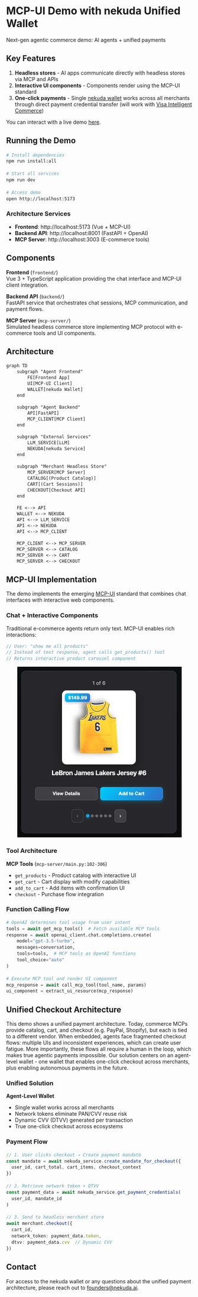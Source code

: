 # MCP-UI Demo with nekuda Unified Wallet

  Next-gen agentic commerce demo: AI agents + unified payments

## Key Features

  1. **Headless stores** - AI apps communicate directly with headless stores via MCP and APIs
  2. **Interactive UI components** - Components render using the MCP-UI standard
  3. **One-click payments** - Single [nekuda wallet](https://nekuda.ai) works across all merchants through direct payment credential transfer (will work with [Visa Intelligent Commerce](https://corporate.visa.com/en/products/intelligent-commerce.html))

  You can interact with a live demo [here](https://nekuda-frontend.onrender.com/). 

  ## Running the Demo

```bash
# Install dependencies
npm run install:all

# Start all services
npm run dev

# Access demo
open http://localhost:5173
```

### Architecture Services
- **Frontend**: http://localhost:5173 (Vue + MCP-UI)
- **Backend API**: http://localhost:8001 (FastAPI + OpenAI)  
- **MCP Server**: http://localhost:3003 (E-commerce tools)


## Components

**Frontend** (`frontend/`)  
Vue 3 + TypeScript application providing the chat interface and MCP-UI client integration.

**Backend API** (`backend/`)  
FastAPI service that orchestrates chat sessions, MCP communication, and payment flows.

**MCP Server** (`mcp-server/`)  
Simulated headless commerce store implementing MCP protocol with e-commerce tools and UI components.

## Architecture

```mermaid
graph TD
    subgraph "Agent Frontend"
        FE[Frontend App]
        UI[MCP-UI Client]
        WALLET[nekuda Wallet]
    end
    
    subgraph "Agent Backend"
        API[FastAPI]
        MCP_CLIENT[MCP Client]
    end
    
    subgraph "External Services"
        LLM_SERVICE[LLM]
        NEKUDA[nekuda Service]
    end
    
    subgraph "Merchant Headless Store"
        MCP_SERVER[MCP Server]
        CATALOG[(Product Catalog)]
        CART[(Cart Sessions)]
        CHECKOUT[Checkout API]
    end
    
    FE <--> API
    WALLET <--> NEKUDA
    API <--> LLM_SERVICE
    API <--> NEKUDA
    API <--> MCP_CLIENT
    
    MCP_CLIENT <--> MCP_SERVER
    MCP_SERVER <--> CATALOG
    MCP_SERVER <--> CART
    MCP_SERVER <--> CHECKOUT
```


## MCP-UI Implementation

The demo implements the emerging [MCP-UI](https://github.com/idosal/mcp-ui) standard that combines chat interfaces with interactive web components.

### Chat + Interactive Components

Traditional e-commerce agents return only text. MCP-UI enables rich interactions:

```typescript
// User: "show me all products"
// Instead of text response, agent calls get_products() tool
// Returns interactive product carousel component
```

<div align="center">
  <img src="assets/product-component-example.png" alt="MCP-UI Product Component Example" />
</div>

### Tool Architecture

**MCP Tools** (`mcp-server/main.py:102-306`)
- `get_products` - Product catalog with interactive UI
- `get_cart` - Cart display with modify capabilities  
- `add_to_cart` - Add items with confirmation UI
- `checkout` - Purchase flow integration


### Function Calling Flow

```python
# OpenAI determines tool usage from user intent
tools = await get_mcp_tools()  # Fetch available MCP tools
response = await openai_client.chat.completions.create(
    model="gpt-3.5-turbo",
    messages=conversation,
    tools=tools,  # MCP tools as OpenAI functions
    tool_choice="auto"
)

# Execute MCP tool and render UI component
mcp_response = await call_mcp_tool(tool_name, params)
ui_component = extract_ui_resource(mcp_response)
```

## Unified Checkout Architecture

This demo shows a unified payment architecture. Today, commerce MCPs provide catalog, cart, and checkout (e.g. PayPal, Shopify), but each is tied to a different vendor. When embedded, agents face fragmented checkout flows: multiple UIs and inconsistent experiences, which can create user fatigue. More importantly, these flows all require a human in the loop, which makes true agentic payments impossible. Our solution centers on an agent-level wallet - one wallet that enables one-click checkout across merchants, plus enabling autonomous payments in the future.

### Unified Solution

**Agent-Level Wallet**
- Single wallet works across all merchants
- Network tokens eliminate PAN/CVV reuse risk
- Dynamic CVV (DTVV) generated per transaction
- True one-click checkout across ecosystems

### Payment Flow

```typescript
// 1. User clicks checkout → Create payment mandate
const mandate = await nekuda_service.create_mandate_for_checkout({
  user_id, cart_total, cart_items, checkout_context
})

// 2. Retrieve network token + DTVV  
const payment_data = await nekuda_service.get_payment_credentials(
  user_id, mandate_id
)

// 3. Send to headless merchant store
await merchant.checkout({
  cart_id,
  network_token: payment_data.token,
  dtvv: payment_data.cvv  // Dynamic CVV
})
```

## Contact

For access to the nekuda wallet or any questions about the unified payment architecture, please reach out to [founders@nekuda.ai](mailto:founders@nekuda.ai).
